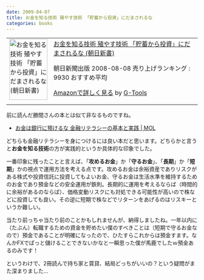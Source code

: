 ```yaml
---
date: 2009-04-07
title: お金を知る技術 殖やす技術 「貯蓄から投資」にだまされるな
categories: books
---
```


<table border="0" cellpadding="5">
<tbody>
<tr>
<td valign="top"><a href="http://www.amazon.co.jp/exec/obidos/ASIN/4022732261/warikiru-22/ref=nosim/" target="_blank"><img class="fig" src="http://ecx.images-amazon.com/images/I/41pUsFK8A1L._SL160_.jpg" border="0" alt="お金を知る技術 殖やす技術 「貯蓄から投資」にだまされるな (朝日新書)" width="100" height="160" /></a></td>
<td valign="top"><span><a href="http://www.amazon.co.jp/%E3%81%8A%E9%87%91%E3%82%92%E7%9F%A5%E3%82%8B%E6%8A%80%E8%A1%93-%E6%AE%96%E3%82%84%E3%81%99%E6%8A%80%E8%A1%93-%E3%80%8C%E8%B2%AF%E8%93%84%E3%81%8B%E3%82%89%E6%8A%95%E8%B3%87%E3%80%8D%E3%81%AB%E3%81%A0%E3%81%BE%E3%81%95%E3%82%8C%E3%82%8B%E3%81%AA-%E6%9C%9D%E6%97%A5%E6%96%B0%E6%9B%B8-%E5%B0%8F%E5%AE%AE/dp/4022732261%3FSubscriptionId%3D15SMZCTB9V8NGR2TW082%26tag%3Dwarikiru-22%26linkCode%3Dxm2%26camp%3D2025%26creative%3D165953%26creativeASIN%3D4022732261" target="_blank">お金を知る技術 殖やす技術
「貯蓄から投資」にだまされるな (朝日新書)</a><img style="border: none;" src="http://www.assoc-amazon.jp/e/ir?t=warikiru-22&amp;l=ur2&amp;o=9" alt="" width="1" height="1" /></span>

<span>朝日新聞出版  2008-08-08
売り上げランキング : 9930
おすすめ平均  <img src="http://g-images.amazon.com/images/G/01/detail/stars-4-5.gif" alt="" /></span>

<span><a href="http://www.amazon.co.jp/%E3%81%8A%E9%87%91%E3%82%92%E7%9F%A5%E3%82%8B%E6%8A%80%E8%A1%93-%E6%AE%96%E3%82%84%E3%81%99%E6%8A%80%E8%A1%93-%E3%80%8C%E8%B2%AF%E8%93%84%E3%81%8B%E3%82%89%E6%8A%95%E8%B3%87%E3%80%8D%E3%81%AB%E3%81%A0%E3%81%BE%E3%81%95%E3%82%8C%E3%82%8B%E3%81%AA-%E6%9C%9D%E6%97%A5%E6%96%B0%E6%9B%B8-%E5%B0%8F%E5%AE%AE/dp/4022732261%3FSubscriptionId%3D15SMZCTB9V8NGR2TW082%26tag%3Dwarikiru-22%26linkCode%3Dxm2%26camp%3D2025%26creative%3D165953%26creativeASIN%3D4022732261" target="_blank">Amazonで詳しく見る</a></span> <span>by <a href="http://www.goodpic.com/mt/aws/index.html">G-Tools</a></span></td>
</tr>
</tbody>
</table>
前に読んだ勝間さんの本とは似て非なるものですね。
<ul>
	<li><a href="http://t32k.me/mol/2009/03/do-not-deposit-money-banks/">お金は銀行に預けるな 金融リテラシーの基本と実践 | MOL</a></li>
</ul>
どちらも金融リテラシーを身につけるには良い本だと思います。どちらかと言うと<span style="font-weight: bold;">お金を知る技術</span>の方が実践的というか具体的な印象でした。

一番印象に残ったことと言えば、「<span style="font-weight: bold;">攻めるお金</span>」か「<span style="font-weight: bold;">守るお金</span>」、「<span style="font-weight: bold;">長期</span>」か「<span style="font-weight: bold;">短期</span>」かの視点で運用方法を考える点です。攻めるお金は余裕資産でありリスクがある株式や投資信託に投資してもよいお金、守るお金は生活水準を維持するためのお金であり預金などの安全運用が鉄則。長期的に運用を考えるならば（時間的に余裕があるのならば）、価格変動リスクにも対処できる可能性が高いので株などに投資しても良い。その逆に短期で株などでリターンをあげるのはリスキーというか難しい。

当たり前っちゃ当たり前のことかもしれませんが、納得しましたね。一年以内に（たぶん）転職するための資金を貯めたい僕のすべきことは（短期で守るお金なので）預金であることが明確になったので、ひたすらこれからは預金すます。なんかFXでぱっと儲けることできないかなと一瞬思った僕が馬鹿でしたｗ預金あるのみです！

というわけで、2冊読んで持ち家と賃貸、結局どっちがいいの？という疑問がまた深まりました...
